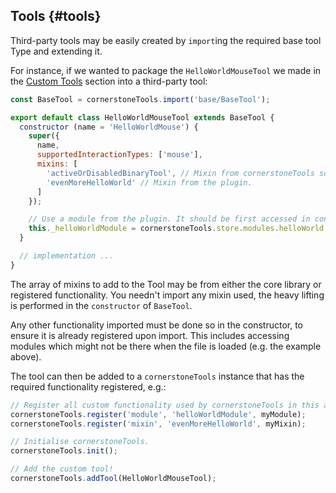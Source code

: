 ## Tools {#tools}

Third-party tools may be easily created by `import`ing the required base tool Type and extending it.

For instance, if we wanted to package the `HelloWorldMouseTool` we made in the [Custom Tools](custom-tools/index.md) section into a third-party tool:

```js
const BaseTool = cornerstoneTools.import('base/BaseTool');

export default class HelloWorldMouseTool extends BaseTool {
  constructor (name = 'HelloWorldMouse') {
    super({
      name,
      supportedInteractionTypes: ['mouse'],
      mixins: [
        'activeOrDisabledBinaryTool', // Mixin from cornerstoneTools source.
        'evenMoreHelloWorld' // Mixin from the plugin.
      ]
    });

    // Use a module from the plugin. It should be first accessed in constructor.
    this._helloWorldModule = cornerstoneTools.store.modules.helloWorld;
  }

  // implementation ...
}
```

The array of mixins to add to the Tool may be from either the core library or registered functionality. You needn't import any mixin used, the heavy lifting is performed in the `constructor` of `BaseTool`.

Any other functionality imported must be done so in the constructor, to ensure it is already registered upon import. This includes accessing modules which might not be there when the file is loaded (e.g. the example above).

The tool can then be added to a `cornerstoneTools` instance that has the required functionality registered, e.g.:

```js
// Register all custom functionality used by cornerstoneTools in this app.
cornerstoneTools.register('module', 'helloWorldModule', myModule);
cornerstoneTools.register('mixin', 'evenMoreHelloWorld', myMixin);

// Initialise cornerstoneTools.
cornerstoneTools.init();

// Add the custom tool!
cornerstoneTools.addTool(HelloWorldMouseTool);
```
